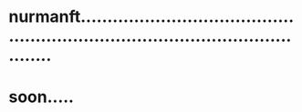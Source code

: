 # nurmanft.....................................................................................................
# soon.....
